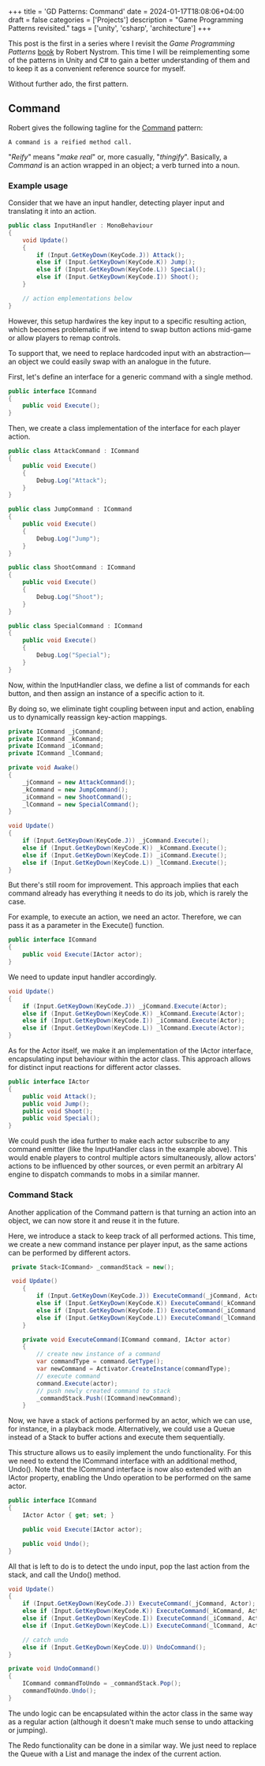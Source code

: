 +++
title = 'GD Patterns: Command'
date = 2024-01-17T18:08:06+04:00
draft = false
categories = ['Projects']
description = "Game Programming Patterns revisited."
tags = ['unity', 'csharp', 'architecture']
+++

This post is the first in a series where I revisit the _Game Programming Patterns_ [book](https://gameprogrammingpatterns.com) by Robert Nystrom. This time I will be reimplementing some of the patterns in Unity and C# to gain a better understanding of them and to keep it as a convenient reference source for myself.

Without further ado, the first pattern.

## Command

Robert gives the following tagline for the [Command](https://gameprogrammingpatterns.com/command.html) pattern:

    A command is a reified method call.

"_Reify_" means "_make real_" or, more casually, "_thingify_". Basically, a _Command_ is an action wrapped in an object; a verb turned into a noun.

### Example usage

Consider that we have an input handler, detecting player input and translating it into an action.

```csharp
public class InputHandler : MonoBehaviour
{
    void Update()
    {
        if (Input.GetKeyDown(KeyCode.J)) Attack();
        else if (Input.GetKeyDown(KeyCode.K)) Jump();
        else if (Input.GetKeyDown(KeyCode.L)) Special();
        else if (Input.GetKeyDown(KeyCode.I)) Shoot();
    }

    // action emplementations below
}
```

However, this setup hardwires the key input to a specific resulting action, which becomes problematic if we intend to swap button actions mid-game or allow players to remap controls.

To support that, we need to replace hardcoded input with an abstraction—an object we could easily swap with an analogue in the future.

First, let's define an interface for a generic command with a single method.

```csharp
public interface ICommand
{
    public void Execute();
}
```
Then, we create a class implementation of the interface for each player action.

```csharp
public class AttackCommand : ICommand
{
    public void Execute()
    {
        Debug.Log("Attack");
    }
}

public class JumpCommand : ICommand
{
    public void Execute()
    {
        Debug.Log("Jump");
    }
}

public class ShootCommand : ICommand
{
    public void Execute()
    {
        Debug.Log("Shoot");
    }
}

public class SpecialCommand : ICommand
{
    public void Execute()
    {
        Debug.Log("Special");
    }
}
```

Now, within the InputHandler class, we define a list of commands for each button, and then assign an instance of a specific action to it.

By doing so, we eliminate tight coupling between input and action, enabling us to dynamically reassign key-action mappings.

```csharp
private ICommand _jCommand;
private ICommand _kCommand;
private ICommand _iCommand;
private ICommand _lCommand;

private void Awake() 
{
    _jCommand = new AttackCommand();
    _kCommand = new JumpCommand();
    _iCommand = new ShootCommand();
    _lCommand = new SpecialCommand();
}

void Update()
{
    if (Input.GetKeyDown(KeyCode.J)) _jCommand.Execute();
    else if (Input.GetKeyDown(KeyCode.K)) _kCommand.Execute();
    else if (Input.GetKeyDown(KeyCode.I)) _iCommand.Execute();
    else if (Input.GetKeyDown(KeyCode.L)) _lCommand.Execute();
}
```

But there's still room for improvement. This approach implies that each command already has everything it needs to do its job, which is rarely the case.

For example, to execute an action, we need an actor. Therefore, we can pass it as a parameter in the Execute() function.

```csharp
public interface ICommand
{
    public void Execute(IActor actor);
}
```
We need to update input handler accordingly.

```csharp
void Update()
{
    if (Input.GetKeyDown(KeyCode.J)) _jCommand.Execute(Actor);
    else if (Input.GetKeyDown(KeyCode.K)) _kCommand.Execute(Actor);
    else if (Input.GetKeyDown(KeyCode.I)) _iCommand.Execute(Actor);
    else if (Input.GetKeyDown(KeyCode.L)) _lCommand.Execute(Actor);
}
```

As for the Actor itself, we make it an implementation of the IActor interface, encapsulating input behaviour within the actor class. This approach allows for distinct input reactions for different actor classes.

```csharp
public interface IActor
{
    public void Attack();
    public void Jump();
    public void Shoot();
    public void Special();
}
```

We could push the idea further to make each actor subscribe to any command emitter (like the InputHandler class in the example above). This would enable players to control multiple actors simultaneously, allow actors' actions to be influenced by other sources, or even permit an arbitrary AI engine to dispatch commands to mobs in a similar manner.


### Command Stack
Another application of the Command pattern is that turning an action into an object, we can now store it and reuse it in the future.

Here, we introduce a stack to keep track of all performed actions. This time, we create a new command instance per player input, as the same actions can be performed by different actors.

```csharp
 private Stack<ICommand> _commandStack = new();

 void Update()
    {
        if (Input.GetKeyDown(KeyCode.J)) ExecuteCommand(_jCommand, Actor);
        else if (Input.GetKeyDown(KeyCode.K)) ExecuteCommand(_kCommand, Actor);
        else if (Input.GetKeyDown(KeyCode.I)) ExecuteCommand(_iCommand, Actor);
        else if (Input.GetKeyDown(KeyCode.L)) ExecuteCommand(_lCommand, Actor);
    }

    private void ExecuteCommand(ICommand command, IActor actor)
    {
        // create new instance of a command
        var commandType = command.GetType();
        var newCommand = Activator.CreateInstance(commandType);
        // execute command
        command.Execute(actor);
        // push newly created command to stack
        _commandStack.Push((ICommand)newCommand);
    }

```

Now, we have a stack of actions performed by an actor, which we can use, for instance, in a playback mode. Alternatively, we could use a Queue instead of a Stack to buffer actions and execute them sequentially.

This structure allows us to easily implement the undo functionality. For this we need to extend the ICommand interface with an additional method, Undo(). Note that the ICommand interface is now also extended with an IActor property, enabling the Undo operation to be performed on the same actor.

```csharp
public interface ICommand
{
    IActor Actor { get; set; }

    public void Execute(IActor actor);

    public void Undo();
}
```

All that is left to do is to detect the undo input, pop the last action from the stack, and call the Undo() method.

```csharp
void Update()
{
    if (Input.GetKeyDown(KeyCode.J)) ExecuteCommand(_jCommand, Actor);
    else if (Input.GetKeyDown(KeyCode.K)) ExecuteCommand(_kCommand, Actor);
    else if (Input.GetKeyDown(KeyCode.I)) ExecuteCommand(_iCommand, Actor);
    else if (Input.GetKeyDown(KeyCode.L)) ExecuteCommand(_lCommand, Actor);

    // catch undo
    else if (Input.GetKeyDown(KeyCode.U)) UndoCommand();
}

private void UndoCommand()
{
    ICommand commandToUndo = _commandStack.Pop();
    commandToUndo.Undo();
}
```

The undo logic can be encapsulated within the actor class in the same way as a regular action (although it doesn't make much sense to undo attacking or jumping).

The Redo functionality can be done in a similar way. We just need to replace the Queue with a List and manage the index of the current action.


